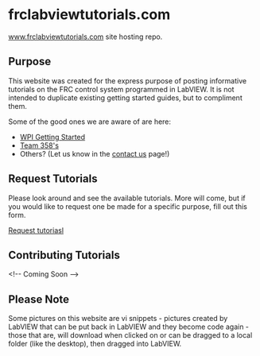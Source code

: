 # frclabviewtutorials.com
www.frclabviewtutorials.com site hosting repo. 


## Purpose
This website was created for the express purpose of posting informative tutorials on the FRC control system programmed in LabVIEW.  It is not intended to duplicate existing getting started guides, but to compliment them.

Some of the good ones we are aware of are here: 
* [WPI Getting Started](https://wpilib.screenstepslive.com/s/4485/m/13811)
* [Team 358's](http://www.team358.org/files/programming/ControlSystem2015-2019/labview/index.php)
* Others? (Let us know in the [contact us](/contact) page!)

## Request Tutorials

Please look around and see the available tutorials. More will come, but if you would like to request one be made for a specific purpose, fill out this form. 

[Request tutoriasl](#) <!-- TODO: Disqus?? Google Form? Github Issue? -->

## Contributing Tutorials
&lt;!-- Coming Soon -->

## Please Note

Some pictures on this website are vi snippets - pictures created by LabVIEW that can be put back in LabVIEW and they become code again - those that are, will download when clicked on or can be dragged to a local folder (like the desktop), then dragged into LabVIEW.